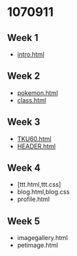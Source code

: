 # 1070911

## Week 1
- [intro.html](https://liuchihtong.github.io/1070911/w01/intro.html)

## Week 2
- [pokemon.html](https://liuchihtong.github.io/1070911/w02/Pokemon.html)
- [class.html](https://liuchihtong.github.io/1070911/w02/class.html)

## Week 3
- [TKU60.html](https://liuchihtong.github.io/1070911/w03/TKU60.html)
- [HEADER.html](https://liuchihtong.github.io/1070911/w03/HEADER.html)

## Week 4
- [ttt.html,ttt.css]
- blog.html,blog.css
- profile.html

## Week 5
- imagegallery.html
- petimage.html
<!--stackedit_data:
eyJoaXN0b3J5IjpbLTIwNDk1Nzg1NjFdfQ==
-->